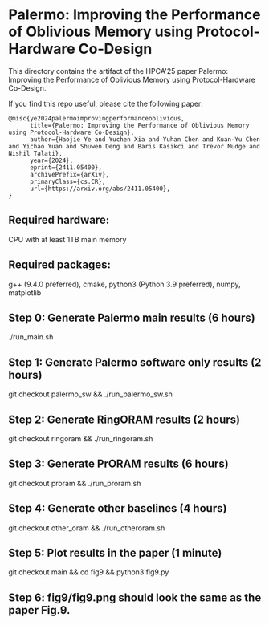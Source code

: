 Palermo: Improving the Performance of Oblivious Memory using Protocol-Hardware Co-Design
===================
This directory contains the artifact of the HPCA'25 paper Palermo: Improving the Performance of Oblivious Memory using Protocol-Hardware Co-Design. 

If you find this repo useful, please cite the following paper: 
```
@misc{ye2024palermoimprovingperformanceoblivious,
      title={Palermo: Improving the Performance of Oblivious Memory using Protocol-Hardware Co-Design}, 
      author={Haojie Ye and Yuchen Xia and Yuhan Chen and Kuan-Yu Chen and Yichao Yuan and Shuwen Deng and Baris Kasikci and Trevor Mudge and Nishil Talati},
      year={2024},
      eprint={2411.05400},
      archivePrefix={arXiv},
      primaryClass={cs.CR},
      url={https://arxiv.org/abs/2411.05400}, 
}
```

## Required hardware:
CPU with at least 1TB main memory

## Required packages:
g++ (9.4.0 preferred), cmake, python3 (Python 3.9 preferred), numpy, matplotlib

## **Step 0**: Generate Palermo main results (6 hours)
./run_main.sh

## **Step 1**: Generate Palermo software only results (2 hours)
git checkout palermo_sw && ./run_palermo_sw.sh

## **Step 2**: Generate RingORAM results (2 hours)
git checkout ringoram && ./run_ringoram.sh

## **Step 3**: Generate PrORAM results (6 hours)
git checkout proram && ./run_proram.sh

## **Step 4**: Generate other baselines (4 hours)
git checkout other_oram && ./run_otheroram.sh

## **Step 5**: Plot results in the paper (1 minute)
git checkout main && cd fig9 && python3 fig9.py

## **Step 6**: fig9/fig9.png should look the same as the paper Fig.9. 
